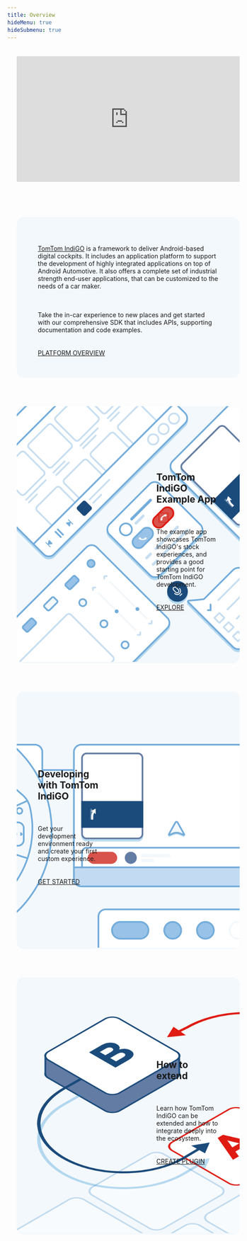 ```yaml
---
title: Overview
hideMenu: true
hideSubmenu: true
---
```


<div style="width: 100%;
            max-width: 1100px;
            margin: 0 auto;
            margin-bottom: 3rem;
            display: flex;
            flex-direction: column;
            align-items: flex-start;
            padding: 1.3rem;">

<div style="padding:56.25% 0 0 0;position:relative; width: 100%; margin-bottom: 3rem;">
    <iframe 
        src="https://player.vimeo.com/video/649985038?h=5a2fa675b4&title=0&portrait=0&color=44ABE0" 
        style="position:absolute;top:0;left:0;width:100%;height:100%;" 
        frameborder="0" 
        allow="autoplay; fullscreen; picture-in-picture" 
        allowfullscreen>
    </iframe>
</div><script src="https://player.vimeo.com/api/player.js"></script>

<div style="border-radius: 1rem;
            overflow: hidden;
            margin: 2rem 0;
            width: 100%;
            display: grid;
            background: #f3f8fc;
            align-content: center;
            gap: 2rem;">
    <div style="display: flex;
                flex-direction: column;
                justify-content: center;
                direction: ltr;
                align-items: flex-start;
                padding: 3rem;
                gap: 1.3rem;">
        <p><a href="https://www.tomtom.com/products/indigo/">TomTom IndiGO</a> is a framework to deliver Android-based digital cockpits. 
        It includes an application platform to support the development of highly integrated applications on top of Android Automotive. 
        It also offers a complete set of industrial strength end-user applications, that can be customized to the needs of a car maker.</p>
        <p>Take the in-car experience to new places and get started with our comprehensive SDK that includes APIs, supporting documentation and code examples.</p>
        <div class="button button--bg-brand-red button--bg-hoverable button--size-large">
            <a class="button__link" 
                href="/indigo/documentation/platform-overview/what-is-indigo" 
                tabindex="0">PLATFORM OVERVIEW</a>
        </div>
    </div>
</div>

<div style="border-radius: 1rem;
            overflow: hidden;
            margin: 2rem 0;
            width: 100%;
            display: grid;
            grid-template-columns: repeat(2, minmax(0, 1fr));
            background: #f3f8fc;
            align-content: center;
            gap: 2rem;">
    <div style="max-width:800px">
    <img src="images/example-app.png" alt="Example App" style="max-width:800px"/>
    </div>
    <div style="display: flex;
                flex-direction: column;
                justify-content: center;
                direction: ltr;
                align-items: flex-start;
                padding: 3rem;
                gap: 1.3rem;">
        <h2>TomTom IndiGO Example App</h2>
        <p>The example app showcases TomTom IndiGO&#39;s stock experiences, and provides a good starting point for TomTom IndiGO development.</p>
        <div class="button button--bg-brand-red button--bg-hoverable button--size-large">
            <a class="button__link" 
                href="/indigo/documentation/platform-overview/example-app" 
                tabindex="0">EXPLORE</a>
        </div>
    </div>
</div>

<div style="border-radius: 1rem;
            overflow: hidden;
            margin: 2rem 0;
            width: 100%;
            display: grid;
            direction: rtl;
            grid-template-columns: repeat(2, minmax(0, 1fr));
            background: #f3f8fc;
            align-content: center;
            gap: 2rem;">
    <div style="max-width:800px">
    <img src="images/developing-with-indigo.png" alt="Developing with IndiGO" style="max-width:800px"/>
    </div>
    <div style="display: flex;
                flex-direction: column;
                justify-content: center;
                align-items: flex-start;
                direction: ltr;
                padding: 3rem;
                gap: 1.3rem;">
        <h2>Developing with TomTom IndiGO</h2>
        <p>Get your development environment ready and create your first custom experience.</p>
        <div class="button button--bg-brand-red button--bg-hoverable button--size-large">
            <a class="button__link" 
                href="/indigo/documentation/getting-started/introduction" 
                tabindex="0">GET STARTED</a>
        </div>
    </div>
</div>

<div style="border-radius: 1rem;
            overflow: hidden;
            margin: 2rem 0;
            width: 100%;
            display: grid;
            grid-template-columns: repeat(2, minmax(0, 1fr));
            background: #f3f8fc;
            align-content: center;
            gap: 2rem;">
    <div style="max-width:800px">
    <img src="images/how-to-extend.png" alt="How to Extend" style="max-width:800px"/>
    </div>
    <div style="display: flex;
                flex-direction: column;
                justify-content: center;
                direction: ltr;
                align-items: flex-start;
                padding: 3rem;
                gap: 1.3rem;">
        <h2>How to extend</h2>
        <p>Learn how TomTom IndiGO can be extended and how to integrate deeply into the ecosystem.</p>
        <div class="button button--bg-brand-red button--bg-hoverable button--size-large">
            <a class="button__link" 
                href="/indigo/documentation/development/frontend-plugins" 
                tabindex="0">CREATE PLUGIN</a>
        </div>
    </div>
</div>

</div>
